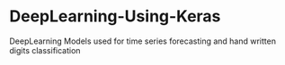 # DeepLearning-Using-Keras
DeepLearning Models used for time series forecasting and hand written digits classification
